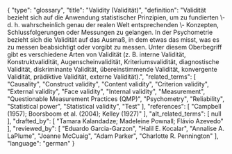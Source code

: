{
    "type": "glossary",
    "title": "Validity (Validität)",
    "definition": "Validität bezieht sich auf die Anwendung statistischer Prinzipien, um zu fundierten \\- d. h. wahrscheinlich genau der realen Welt entsprechenden \\- Konzepten, Schlussfolgerungen oder Messungen zu gelangen. In der Psychometrie bezieht sich die Validität auf das Ausmaß, in dem etwas das misst, was es zu messen beabsichtigt oder vorgibt zu messen. Unter diesem Oberbegriff gibt es verschiedene Arten von Validität (z. B. interne Validität, Konstruktvalidität, Augenscheinvalidität, Kriteriumsvalidität, diagnostische Validität, diskriminante Validität, übereinstimmende Validität, konvergente Validität, prädiktive Validität, externe Validität).",
    "related_terms": [
        "Causality",
        "Construct validity",
        "Content validity",
        "Criterion validity",
        "External validity",
        "Face validity",
        "Internal validity",
        "Measurement",
        "Questionable Measurement Practices (QMP)",
        "Psychometry",
        "Reliability",
        "Statistical power",
        "Statistical validity",
        "Test"
    ],
    "references": [
        "Campbell (1957); Boorsboom et al. (2004); Kelley (1927)"
    ],
    "alt_related_terms": [
        null
    ],
    "drafted_by": [
        "Tamara Kalandadze; Madeleine Pownall; Flávio Azevedo"
    ],
    "reviewed_by": [
        "Eduardo Garcia-Garzon",
        "Halil E. Kocalar",
        "Annalise A. LaPlume",
        "Joanne McCuaig",
        "Adam Parker",
        "Charlotte R. Pennington"
    ],
    "language": "german"
}